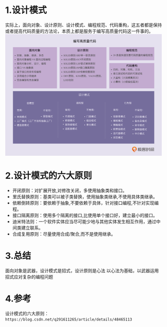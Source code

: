# 1.设计模式
实际上，面向对象、设计原则、设计模式、编程规范、代码重构，这五者都是保持或者提高代码质量的方法论，本质上都是服务于编写高质量代码这一件事的。
![](/static/image/f3262ef8152517d3b11bfc3f2d2b12d3.png)

# 2.设计模式的六大原则

* 开闭原则：对扩展开放,对修改关闭，多使用抽象类和接口。
* 里氏替换原则：基类可以被子类替换，使用抽象类继承,不使用具体类继承。
* 依赖倒转原则：要依赖于抽象,不要依赖于具体，针对接口编程,不针对实现编程。
* 接口隔离原则：使用多个隔离的接口,比使用单个接口好，建立最小的接口。
* 迪米特法则：一个软件实体应当尽可能少地与其他实体发生相互作用，通过中间类建立联系。
* 合成复用原则：尽量使用合成/聚合,而不是使用继承。

# 3.总结

面向对象是武器，设计模式是招式，设计原则是心法
以心法为基础，以武器运用招式应对复杂的编程问题

# 4.参考
设计模式的六大原则：`https://blog.csdn.net/q291611265/article/details/48465113`



